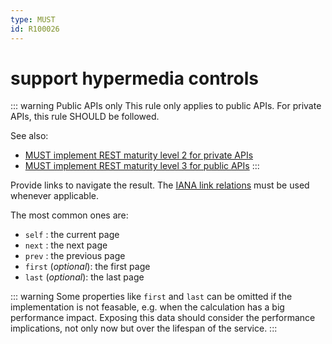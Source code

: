 ```yaml
---
type: MUST
id: R100026
---
```


# support hypermedia controls

::: warning Public APIs only
This rule only applies to public APIs. For private APIs, this rule SHOULD be followed.

See also:
* [MUST implement REST maturity level 2 for private APIs](../050_hypermedia/1010_must-implement-rest-maturity-level-2-for-private-apis.md) 
* [MUST implement REST maturity level 3 for public APIs](../050_hypermedia/1020_must-implement-rest-maturity-level-3-for-public-apis.md)
:::

Provide links to navigate the result.
The [IANA link relations](http://www.iana.org/assignments/link-relations/link-relations.xhtml) must be used whenever applicable.

The most common ones are:

- `self` : the current page
- `next` : the next page
- `prev` : the previous page
- `first` (_optional_): the first page
- `last` (_optional_): the last page

::: warning
Some properties like `first` and `last` can be omitted if the implementation is not feasable, e.g. when the calculation has a big performance impact.
Exposing this data should consider the performance implications, not only now but over the lifespan of the service.
:::
